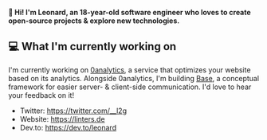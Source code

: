 **👋 Hi! I'm Leonard, an 18-year-old software engineer who loves to create open-source projects & explore new technologies.**

## 💻 What I'm currently working on
I'm currently working on [0analytics](https://github.com/0analytics), a service that optimizes your website based on its analytics.
Alongside 0analytics, I'm building [Base](https://github.com/l2ig/base), a conceptual framework for easier server- & client-side communication. I'd love to hear your feedback on it!

* Twitter: https://twitter.com/__l2g
* Website: https://linters.de
* Dev.to: https://dev.to/leonard
